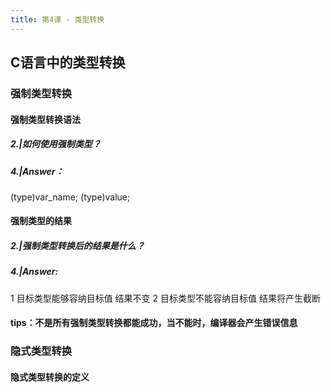 ```yaml
---
title: 第4课 - 类型转换
---
```


## C语言中的类型转换
### 强制类型转换
#### 强制类型转换语法
##### 2.|如何使用强制类型？
##### 4.|Answer：
(type)var_name;
(type)value;
#### 强制类型的结果
##### 2.|强制类型转换后的结果是什么？
##### 4.|Answer:
1 目标类型能够容纳目标值 结果不变
2 目标类型不能容纳目标值 结果将产生截断
#### tips：不是所有强制类型转换都能成功，当不能时，编译器会产生错误信息
### 隐式类型转换
#### 隐式类型转换的定义
